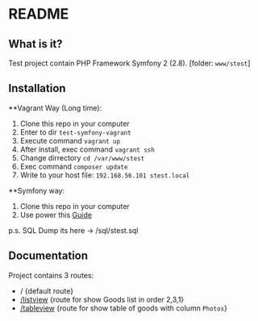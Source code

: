 README
======

What is it?
-----------------

Test project contain PHP Framework Symfony 2 (2.8). [folder: `www/stest`]

Installation
------------

**Vagrant Way (Long time):

1. Clone this repo in your computer
2. Enter to dir `test-symfony-vagrant`
3. Execute command `vagrant up`
4. After install, exec command `vagrant ssh`
5. Change dirrectory `cd /var/www/stest`
6. Exec command `composer update`
7. Write to your host file: `192.168.56.101	stest.local`
 

**Symfony way:

1. Clone this repo in your computer
2. Use power this [Guide][1]

p.s. SQL Dump its here -> /sql/stest.sql


Documentation
-------------

Project contains 3 routes:

- /  {default route}
- [/listview][2] {route for show Goods list in order 2,3,1}
- [/tableview][3] {route for show table of goods with column `Photos`}


[1]: https://symfony.com/doc/2.8/setup/homestead.html
[2]: http://stest.local/listview
[3]: http://stest.local/tableview

